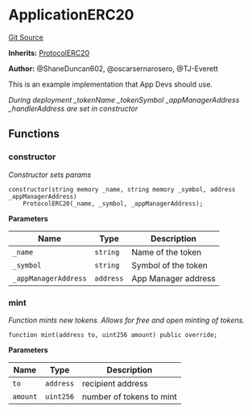# ApplicationERC20
[Git Source](https://github.com/thrackle-io/tron/blob/35220e3468902ae927d760ed6963ae4507446c20/src/example/ERC20/ApplicationERC20.sol)

**Inherits:**
[ProtocolERC20](/src/client/token/ERC20/ProtocolERC20.sol/contract.ProtocolERC20.md)

**Author:**
@ShaneDuncan602, @oscarsernarosero, @TJ-Everett

This is an example implementation that App Devs should use.

*During deployment _tokenName _tokenSymbol _appManagerAddress _handlerAddress are set in constructor*


## Functions
### constructor

*Constructor sets params*


```solidity
constructor(string memory _name, string memory _symbol, address _appManagerAddress)
    ProtocolERC20(_name, _symbol, _appManagerAddress);
```
**Parameters**

|Name|Type|Description|
|----|----|-----------|
|`_name`|`string`|Name of the token|
|`_symbol`|`string`|Symbol of the token|
|`_appManagerAddress`|`address`|App Manager address|


### mint

*Function mints new tokens. Allows for free and open minting of tokens.*


```solidity
function mint(address to, uint256 amount) public override;
```
**Parameters**

|Name|Type|Description|
|----|----|-----------|
|`to`|`address`|recipient address|
|`amount`|`uint256`|number of tokens to mint|



